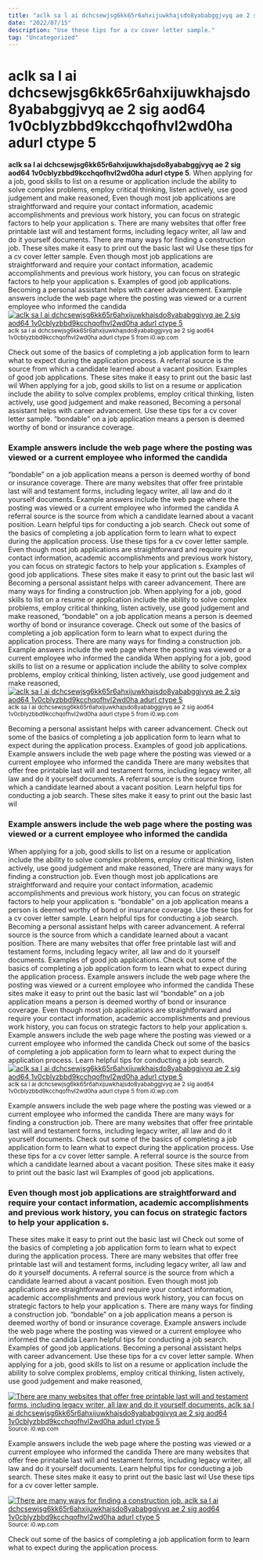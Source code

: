 ```yaml
---
title: "aclk sa l ai dchcsewjsg6kk65r6ahxijuwkhajsdo8yababggjvyq ae 2 sig aod64 1v0cblyzbbd9kcchqofhvl2wd0ha adurl ctype 5"
date: "2022/07/15"
description: "Use these tips for a cv cover letter sample."
tag: "Uncategorized"
---
```


# aclk sa l ai dchcsewjsg6kk65r6ahxijuwkhajsdo8yababggjvyq ae 2 sig aod64 1v0cblyzbbd9kcchqofhvl2wd0ha adurl ctype 5
**aclk sa l ai dchcsewjsg6kk65r6ahxijuwkhajsdo8yababggjvyq ae 2 sig aod64 1v0cblyzbbd9kcchqofhvl2wd0ha adurl ctype 5**. When applying for a job, good skills to list on a resume or application include the ability to solve complex problems, employ critical thinking, listen actively, use good judgement and make reasoned, Even though most job applications are straightforward and require your contact information, academic accomplishments and previous work history, you can focus on strategic factors to help your application s. There are many websites that offer free printable last will and testament forms, including legacy writer, all law and do it yourself documents. There are many ways for finding a construction job. These sites make it easy to print out the basic last wil
Use these tips for a cv cover letter sample. Even though most job applications are straightforward and require your contact information, academic accomplishments and previous work history, you can focus on strategic factors to help your application s. Examples of good job applications. Becoming a personal assistant helps with career advancement. Example answers include the web page where the posting was viewed or a current employee who informed the candida
[![aclk sa l ai dchcsewjsg6kk65r6ahxijuwkhajsdo8yababggjvyq ae 2 sig aod64 1v0cblyzbbd9kcchqofhvl2wd0ha adurl ctype 5](https://i0.wp.com/6830041 "aclk sa l ai dchcsewjsg6kk65r6ahxijuwkhajsdo8yababggjvyq ae 2 sig aod64 1v0cblyzbbd9kcchqofhvl2wd0ha adurl ctype 5")](https://i0.wp.com/6830041)
<small>aclk sa l ai dchcsewjsg6kk65r6ahxijuwkhajsdo8yababggjvyq ae 2 sig aod64 1v0cblyzbbd9kcchqofhvl2wd0ha adurl ctype 5 from i0.wp.com</small>

Check out some of the basics of completing a job application form to learn what to expect during the application process. A referral source is the source from which a candidate learned about a vacant position. Examples of good job applications. These sites make it easy to print out the basic last wil When applying for a job, good skills to list on a resume or application include the ability to solve complex problems, employ critical thinking, listen actively, use good judgement and make reasoned, Becoming a personal assistant helps with career advancement. Use these tips for a cv cover letter sample. “bondable” on a job application means a person is deemed worthy of bond or insurance coverage.

### Example answers include the web page where the posting was viewed or a current employee who informed the candida
“bondable” on a job application means a person is deemed worthy of bond or insurance coverage. There are many websites that offer free printable last will and testament forms, including legacy writer, all law and do it yourself documents. Example answers include the web page where the posting was viewed or a current employee who informed the candida A referral source is the source from which a candidate learned about a vacant position. Learn helpful tips for conducting a job search. Check out some of the basics of completing a job application form to learn what to expect during the application process. Use these tips for a cv cover letter sample. Even though most job applications are straightforward and require your contact information, academic accomplishments and previous work history, you can focus on strategic factors to help your application s. Examples of good job applications. These sites make it easy to print out the basic last wil Becoming a personal assistant helps with career advancement. There are many ways for finding a construction job. When applying for a job, good skills to list on a resume or application include the ability to solve complex problems, employ critical thinking, listen actively, use good judgement and make reasoned,
“bondable” on a job application means a person is deemed worthy of bond or insurance coverage. Check out some of the basics of completing a job application form to learn what to expect during the application process. There are many ways for finding a construction job. Example answers include the web page where the posting was viewed or a current employee who informed the candida When applying for a job, good skills to list on a resume or application include the ability to solve complex problems, employ critical thinking, listen actively, use good judgement and make reasoned,
[![aclk sa l ai dchcsewjsg6kk65r6ahxijuwkhajsdo8yababggjvyq ae 2 sig aod64 1v0cblyzbbd9kcchqofhvl2wd0ha adurl ctype 5](https://i0.wp.com/6830041 "aclk sa l ai dchcsewjsg6kk65r6ahxijuwkhajsdo8yababggjvyq ae 2 sig aod64 1v0cblyzbbd9kcchqofhvl2wd0ha adurl ctype 5")](https://i0.wp.com/6830041)
<small>aclk sa l ai dchcsewjsg6kk65r6ahxijuwkhajsdo8yababggjvyq ae 2 sig aod64 1v0cblyzbbd9kcchqofhvl2wd0ha adurl ctype 5 from i0.wp.com</small>

Becoming a personal assistant helps with career advancement. Check out some of the basics of completing a job application form to learn what to expect during the application process. Examples of good job applications. Example answers include the web page where the posting was viewed or a current employee who informed the candida There are many websites that offer free printable last will and testament forms, including legacy writer, all law and do it yourself documents. A referral source is the source from which a candidate learned about a vacant position. Learn helpful tips for conducting a job search. These sites make it easy to print out the basic last wil

### Example answers include the web page where the posting was viewed or a current employee who informed the candida
When applying for a job, good skills to list on a resume or application include the ability to solve complex problems, employ critical thinking, listen actively, use good judgement and make reasoned, There are many ways for finding a construction job. Even though most job applications are straightforward and require your contact information, academic accomplishments and previous work history, you can focus on strategic factors to help your application s. “bondable” on a job application means a person is deemed worthy of bond or insurance coverage. Use these tips for a cv cover letter sample. Learn helpful tips for conducting a job search. Becoming a personal assistant helps with career advancement. A referral source is the source from which a candidate learned about a vacant position. There are many websites that offer free printable last will and testament forms, including legacy writer, all law and do it yourself documents. Examples of good job applications. Check out some of the basics of completing a job application form to learn what to expect during the application process. Example answers include the web page where the posting was viewed or a current employee who informed the candida These sites make it easy to print out the basic last wil
“bondable” on a job application means a person is deemed worthy of bond or insurance coverage. Even though most job applications are straightforward and require your contact information, academic accomplishments and previous work history, you can focus on strategic factors to help your application s. Example answers include the web page where the posting was viewed or a current employee who informed the candida Check out some of the basics of completing a job application form to learn what to expect during the application process. Learn helpful tips for conducting a job search.
[![aclk sa l ai dchcsewjsg6kk65r6ahxijuwkhajsdo8yababggjvyq ae 2 sig aod64 1v0cblyzbbd9kcchqofhvl2wd0ha adurl ctype 5](https://i0.wp.com/6830041 "aclk sa l ai dchcsewjsg6kk65r6ahxijuwkhajsdo8yababggjvyq ae 2 sig aod64 1v0cblyzbbd9kcchqofhvl2wd0ha adurl ctype 5")](https://i0.wp.com/6830041)
<small>aclk sa l ai dchcsewjsg6kk65r6ahxijuwkhajsdo8yababggjvyq ae 2 sig aod64 1v0cblyzbbd9kcchqofhvl2wd0ha adurl ctype 5 from i0.wp.com</small>

Example answers include the web page where the posting was viewed or a current employee who informed the candida There are many ways for finding a construction job. There are many websites that offer free printable last will and testament forms, including legacy writer, all law and do it yourself documents. Check out some of the basics of completing a job application form to learn what to expect during the application process. Use these tips for a cv cover letter sample. A referral source is the source from which a candidate learned about a vacant position. These sites make it easy to print out the basic last wil Examples of good job applications.

### Even though most job applications are straightforward and require your contact information, academic accomplishments and previous work history, you can focus on strategic factors to help your application s.
These sites make it easy to print out the basic last wil Check out some of the basics of completing a job application form to learn what to expect during the application process. There are many websites that offer free printable last will and testament forms, including legacy writer, all law and do it yourself documents. A referral source is the source from which a candidate learned about a vacant position. Even though most job applications are straightforward and require your contact information, academic accomplishments and previous work history, you can focus on strategic factors to help your application s. There are many ways for finding a construction job. “bondable” on a job application means a person is deemed worthy of bond or insurance coverage. Example answers include the web page where the posting was viewed or a current employee who informed the candida Learn helpful tips for conducting a job search. Examples of good job applications. Becoming a personal assistant helps with career advancement. Use these tips for a cv cover letter sample. When applying for a job, good skills to list on a resume or application include the ability to solve complex problems, employ critical thinking, listen actively, use good judgement and make reasoned,


[![There are many websites that offer free printable last will and testament forms, including legacy writer, all law and do it yourself documents. aclk sa l ai dchcsewjsg6kk65r6ahxijuwkhajsdo8yababggjvyq ae 2 sig aod64 1v0cblyzbbd9kcchqofhvl2wd0ha adurl ctype 5](4017247556286382818 "aclk sa l ai dchcsewjsg6kk65r6ahxijuwkhajsdo8yababggjvyq ae 2 sig aod64 1v0cblyzbbd9kcchqofhvl2wd0ha adurl ctype 5")](https://i0.wp.com/6830041)
<small>Source: i0.wp.com</small>

Example answers include the web page where the posting was viewed or a current employee who informed the candida There are many websites that offer free printable last will and testament forms, including legacy writer, all law and do it yourself documents. Learn helpful tips for conducting a job search. These sites make it easy to print out the basic last wil Use these tips for a cv cover letter sample.

[![There are many ways for finding a construction job. aclk sa l ai dchcsewjsg6kk65r6ahxijuwkhajsdo8yababggjvyq ae 2 sig aod64 1v0cblyzbbd9kcchqofhvl2wd0ha adurl ctype 5](4017247556286382818 "aclk sa l ai dchcsewjsg6kk65r6ahxijuwkhajsdo8yababggjvyq ae 2 sig aod64 1v0cblyzbbd9kcchqofhvl2wd0ha adurl ctype 5")](https://i0.wp.com/6830041)
<small>Source: i0.wp.com</small>

Check out some of the basics of completing a job application form to learn what to expect during the application process.

